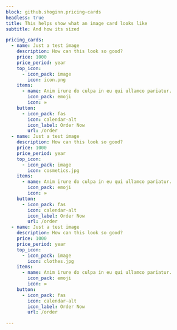```yaml
---
block: github.shoginn.pricing-cards
headless: true
title: This helps show what an image card looks like
subtitle: And how its sized

pricing_cards:
  - name: Just a test image
    description: How can this look so good?
    price: 1000
    price_period: year
    top_icon:
      - icon_pack: image
        icon: icon.png
    items:
      - name: Anim irure do culpa in eu qui ullamco pariatur.
        icon_pack: emoji 
        icon: ∞
    button:
      - icon_pack: fas
        icon: calendar-alt
        icon_label: Order Now
        url: /order
  - name: Just a test image
    description: How can this look so good?
    price: 1000
    price_period: year
    top_icon:
      - icon_pack: image
        icon: cosmetics.jpg
    items:
      - name: Anim irure do culpa in eu qui ullamco pariatur.
        icon_pack: emoji 
        icon: ∞
    button:
      - icon_pack: fas
        icon: calendar-alt
        icon_label: Order Now
        url: /order
  - name: Just a test image
    description: How can this look so good?
    price: 1000
    price_period: year
    top_icon:
      - icon_pack: image
        icon: clothes.jpg
    items:
      - name: Anim irure do culpa in eu qui ullamco pariatur.
        icon_pack: emoji 
        icon: ∞
    button:
      - icon_pack: fas
        icon: calendar-alt
        icon_label: Order Now
        url: /order

---
```

